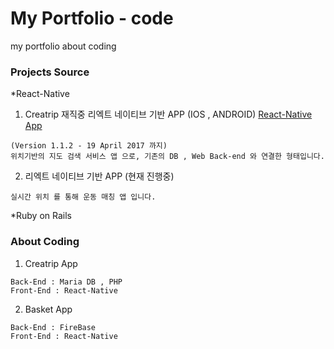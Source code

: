 # My Portfolio - code
my portfolio about coding

### Projects Source
*React-Native

1. Creatrip 재직중 리엑트 네이티브 기반  APP (IOS , ANDROID)
[React-Native App](https://itunes.apple.com/kr/app/%E9%9F%93%E5%9C%8B%E6%97%85%E9%81%8A-creatrip/id1221245620?l=en&mt=8)

~~~
(Version 1.1.2 - 19 April 2017 까지)
위치기반의 지도 검색 서비스 앱 으로, 기존의 DB , Web Back-end 와 연결한 형태입니다.
~~~

2. 리엑트 네이티브 기반 APP (현재 진행중)
~~~
실시간 위치 를 통해 운동 매칭 앱 입니다.
~~~

*Ruby on Rails


### About Coding

1. Creatrip App
~~~
Back-End : Maria DB , PHP
Front-End : React-Native
~~~
2. Basket App
~~~
Back-End : FireBase
Front-End : React-Native
~~~
